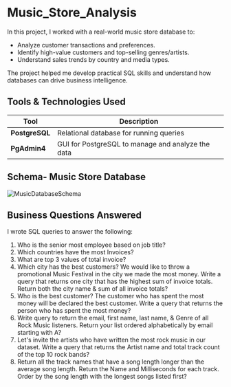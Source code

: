 # Music_Store_Analysis

In this project, I worked with a real-world music store database to:

- Analyze customer transactions and preferences.
- Identify high-value customers and top-selling genres/artists.
- Understand sales trends by country and media types.

The project helped me develop practical SQL skills and understand how databases can drive business intelligence.

## Tools & Technologies Used

| Tool            | Description                                       |
|-----------------|---------------------------------------------------|
| **PostgreSQL**  | Relational database for running queries           |
| **PgAdmin4**    | GUI for PostgreSQL to manage and analyze the data |


## Schema- Music Store Database  
![MusicDatabaseSchema](https://user-images.githubusercontent.com/112153548/213707717-bfc9f479-52d9-407b-99e1-e94db7ae10a3.png)

## Business Questions Answered

I wrote SQL queries to answer the following:

1.	Who is the senior most employee based on job title?
2.	Which countries have the most Invoices?
3.	What are top 3 values of total invoice?
4.	Which city has the best customers? We would like to throw a promotional Music Festival in the city we made the most money. Write a query that returns one city that has the highest sum of invoice totals. Return both the city name & sum of all invoice totals?
5.	Who is the best customer? The customer who has spent the most money will be declared the best customer. Write a query that returns the person who has spent the most money?
6.	Write query to return the email, first name, last name, & Genre of all Rock Music listeners. Return your list ordered alphabetically by email starting with A?
7.	Let's invite the artists who have written the most rock music in our dataset. Write a query that returns the Artist name and total track count of the top 10 rock bands?
8.	Return all the track names that have a song length longer than the average song length. Return the Name and Milliseconds for each track. Order by the song length with the longest songs listed first?
